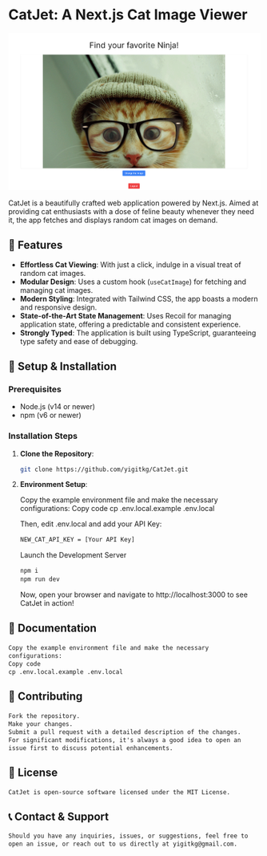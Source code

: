 # CatJet: A Next.js Cat Image Viewer

![CatJet Banner](https://raw.githubusercontent.com/yigitkg/CatJet/main/CatJetDisplayImage.png?token=GHSAT0AAAAAACGDIZBVNZF2NROZIFNUGJCKZG3YZWA)

CatJet is a beautifully crafted web application powered by Next.js. Aimed at providing cat enthusiasts with a dose of feline beauty whenever they need it, the app fetches and displays random cat images on demand.

## 🚀 Features

- **Effortless Cat Viewing**: With just a click, indulge in a visual treat of random cat images.
- **Modular Design**: Uses a custom hook (`useCatImage`) for fetching and managing cat images.
- **Modern Styling**: Integrated with Tailwind CSS, the app boasts a modern and responsive design.
- **State-of-the-Art State Management**: Uses Recoil for managing application state, offering a predictable and consistent experience.
- **Strongly Typed**: The application is built using TypeScript, guaranteeing type safety and ease of debugging.

## 🔧 Setup & Installation

### Prerequisites

- Node.js (v14 or newer)
- npm (v6 or newer)

### Installation Steps

1. **Clone the Repository**:

   ```bash
   git clone https://github.com/yigitkg/CatJet.git
   ```

2. **Environment Setup**:

   Copy the example environment file and make the necessary configurations:
   Copy code
   cp .env.local.example .env.local

   Then, edit .env.local and add your API Key:

   ```bash
   NEW_CAT_API_KEY = [Your API Key]
   ```

   Launch the Development Server

   ```bash
   npm i
   npm run dev
   ```

   Now, open your browser and navigate to http://localhost:3000 to see CatJet in action!

## 📘 Documentation

    Copy the example environment file and make the necessary configurations:
    Copy code
    cp .env.local.example .env.local

## 🙌 Contributing

    Fork the repository.
    Make your changes.
    Submit a pull request with a detailed description of the changes.
    For significant modifications, it's always a good idea to open an issue first to discuss potential enhancements.

## 📜 License

    CatJet is open-source software licensed under the MIT License.

## 📞 Contact & Support

    Should you have any inquiries, issues, or suggestions, feel free to open an issue, or reach out to us directly at yigitkg@gmail.com.
